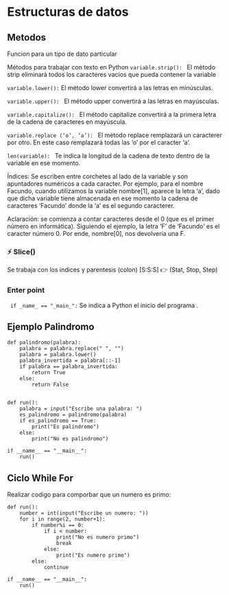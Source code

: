 # Estructuras de datos

## Metodos
Funcion para un tipo de dato particular

Métodos para trabajar con texto en Python
```variable.strip(): ```
El método strip eliminará todos los caracteres vacíos que pueda contener la variable

```variable.lower():``` 
El método lower convertirá a las letras en minúsculas.

```variable.upper(): ```
El método upper convertirá a las letras en mayúsculas.

```variable.capitalize(): ```
El método capitalize convertirá a la primera letra de la cadena de caracteres en mayúscula.

```variable.replace (‘o’, ‘a’): ```
El método replace remplazará un caracterer por otro. En este caso remplazará todas las ‘o’ por el caracter ‘a’.

```len(variable): ```
Te indica la longitud de la cadena de texto dentro de la variable en ese momento.

Índices:
Se escriben entre corchetes al lado de la variable y son apuntadores numéricos a cada caracter. Por ejemplo, para el nombre Facundo, cuando utilizamos la variable nombre[1], aparece la letra ‘a’, dado que dicha variable tiene almacenada en ese momento la cadena de caracteres ‘Facundo’ donde la ‘a’ es el segundo caracterer.

Aclaración: se comienza a contar caracteres desde el 0 (que es el primer número en informática). Siguiendo el ejemplo, la letra ‘F’ de ‘Facundo’ es el caracter número 0. Por ende, nombre[0], nos devolvería una F.

### :zap: Slice()

Se trabaja con los indices y parentesis (colon) [S:S:S] :point_right: (Stat, Stop, Step)

### Enter point
``` if _name_ == "_main_":```  Se indica a Python el inicio del programa .
## Ejemplo Palindromo
```
def palindromo(palabra):
    palabra = palabra.replace(" ", "")
    palabra = palabra.lower()
    palabra_invertida = palabra[::-1]
    if palabra == palabra_invertida:
        return True
    else:
        return False


def run():
    palabra = input("Escribe una palabra: ")
    es_palindromo = palindromo(palabra)
    if es_palindromo == True:
        print("Es palindromo")
    else:
        print("No es palindromo")

if __name__ == "__main__":
    run()   
```
## Ciclo While For
Realizar codigo para comporbar que un numero es primo:
```
def run():
    number = int(input("Escribe un numero: "))
    for i in range(2, number+1):
        if number%i == 0:
            if i < number:
                print("No es numero primo")
                break
            else:
                print("Es numero primo")
        else:
            continue
  
if __name__ == "__main__":
    run()
  
```





